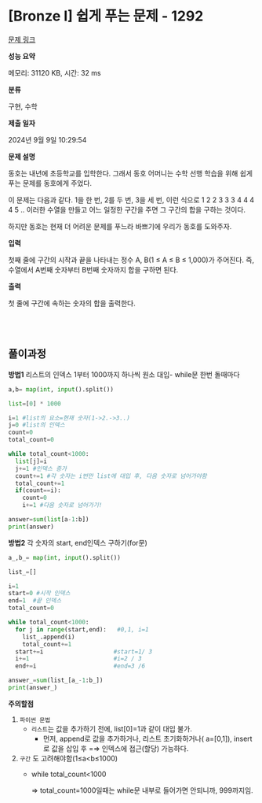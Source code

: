 # [Bronze I] 쉽게 푸는 문제 - 1292 

[문제 링크](https://www.acmicpc.net/problem/1292) 

**성능 요약**

메모리: 31120 KB, 시간: 32 ms

**분류**

구현, 수학

**제출 일자**

2024년 9월 9일 10:29:54

**문제 설명**

<p>동호는 내년에 초등학교를 입학한다. 그래서 동호 어머니는 수학 선행 학습을 위해 쉽게 푸는 문제를 동호에게 주었다.</p>

<p>이 문제는 다음과 같다. 1을 한 번, 2를 두 번, 3을 세 번, 이런 식으로 1 2 2 3 3 3 4 4 4 4 5 .. 이러한 수열을 만들고 어느 일정한 구간을 주면 그 구간의 합을 구하는 것이다.</p>

<p>하지만 동호는 현재 더 어려운 문제를 푸느라 바쁘기에 우리가 동호를 도와주자.</p>

**입력** 

 <p>첫째 줄에 구간의 시작과 끝을 나타내는 정수 A, B(1 ≤ A ≤ B ≤ 1,000)가 주어진다. 즉, 수열에서 A번째 숫자부터 B번째 숫자까지 합을 구하면 된다.</p>


**출력** 

 <p>첫 줄에 구간에 속하는 숫자의 합을 출력한다.</p>

&nbsp;   
&nbsp;   

## 풀이과정

 **방법1** 리스트의 인덱스 1부터 1000까지 하나씩 원소 대입- while문 한번 돌때마다 

```python
a,b= map(int, input().split())

list=[0] * 1000

i=1 #list의 요소=현재 숫자(1->2.->3..)
j=0 #list의 인덱스
count=0
total_count=0

while total_count<1000:
  list[j]=i
  j+=1 #인덱스 증가
  count+=1 #각 숫자는 i번만 list에 대입 후, 다음 숫자로 넘어가야함
  total_count+=1
  if(count==i):
    count=0
    i+=1 #다음 숫자로 넘어가기!

answer=sum(list[a-1:b])
print(answer)
```

**방법2** 각 숫자의 start, end인덱스 구하기(for문)

```python
a_,b_= map(int, input().split())

list_=[]

i=1
start=0 #시작 인덱스
end=1  #끝 인덱스
total_count=0

while total_count<1000:
  for j in range(start,end):   #0,1, i=1 
    list_.append(i)
    total_count+=1
  start+=i                    #start=1/ 3
  i+=1                        #i=2 / 3
  end+=i                      #end=3 /6

answer_=sum(list_[a_-1:b_])
print(answer_)
```

**주의할점**

1. `파이썬 문법`
    - `리스트`는 값을 추가하기 전에, list[0]=1과 같이 대입 불가.
        - 먼저, append로 값을 추가하거나, 리스트 초기화하거나( a=[0,1]), insert로 값을 삽입 후 =⇒  인덱스에 접근(할당) 가능하다.
2. `구간` 도 고려해야함(1≤a<b≤1000)
    - while total_count<1000
        
        ⇒ total_count=1000일때는 while문 내부로 들어가면 안되니까, 999까지임.


